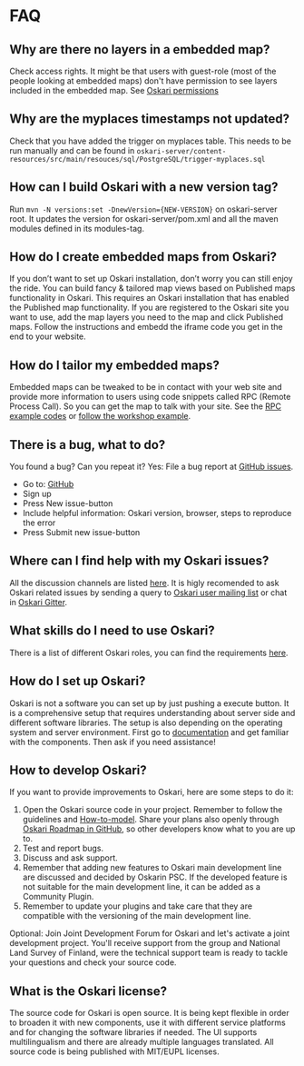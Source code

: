 # FAQ

##  Why are there no layers in a embedded map?

Check access rights. It might be that users with guest-role (most of the people looking at embedded maps) don't have permission to see layers included in the embedded map. See [Oskari permissions](/documentation/backend/permissions)

##  Why are the myplaces timestamps not updated?
	
Check that you have added the trigger on myplaces table. This needs to be run manually and can be found in `oskari-server/content-resources/src/main/resouces/sql/PostgreSQL/trigger-myplaces.sql`

## How can I build Oskari with a new version tag?

Run `mvn -N versions:set -DnewVersion={NEW-VERSION}` on oskari-server root. It updates the version for oskari-server/pom.xml and all the maven modules defined in its modules-tag.

## How do I create embedded maps from Oskari?

If you don’t want to set up Oskari installation, don’t worry you can still enjoy the ride. You can build fancy & tailored map views based on Published maps functionality in Oskari. This requires an Oskari installation that has enabled the Published map functionality. If you are registered to the Oskari site you want to use, add the map layers you need to the map and click Published maps. Follow the instructions and embedd the iframe code you get in the end to your website. 

## How do I tailor my embedded maps?

Embedded maps can be tweaked to be in contact with your web site and provide more information to users using code snippets called RPC (Remote Process Call). So you can get the map to talk with your site. See the [RPC example codes](http://oskari.org/examples/rpc-api/rpc_example.html) or [follow the workshop example](http://oskari.org/documentation/examples/FOSS4G_2019/workshop).

## There is a bug, what to do?

You found a bug? Can you repeat it? Yes: File a bug report at [GitHub issues](https://github.com/oskariorg/oskari-docs/issues). 

- Go to: [GitHub](https://github.com/oskariorg/oskari-docs/)
- Sign up
- Press New issue-button
- Include helpful information: Oskari version, browser, steps to reproduce the error
- Press Submit new issue-button

## Where can I find help with my Oskari issues?

All the discussion channels are listed [here](http://oskari.org/about). It is higly recomended to ask Oskari related issues by sending a query to [Oskari user mailing list](https://lists.osgeo.org/mailman/listinfo/oskari-user) or chat in [Oskari Gitter](https://gitter.im/oskariorg/chat).

## What skills do I need to use Oskari?

There is a list of different Oskari roles, you can find the requirements [here](/community/roles).

## How do I set up Oskari?

Oskari is not a software you can set up by just pushing a execute button. It is a comprehensive setup that requires understanding about server side and different software libraries. The setup is also depending on the operating system and server environment. First go to [documentation](http://oskari.org/documentation) and get familiar with the components. Then ask if you need assistance!

## How to develop Oskari?

If you want to provide improvements to Oskari, here are some steps to do it:

1. Open the Oskari source code in your project. Remember to follow the guidelines and [How-to-model](/documentation/development/how-to-contribute). Share your plans also openly through [Oskari Roadmap in GitHub](https://github.com/oskariorg/oskari-docs/labels/roadmap), so other developers know what to you are up to.
2. Test and report bugs.
3. Discuss and ask support.
4. Remember that adding new features to Oskari main development line are discussed and decided by Oskarin PSC.  If the developed feature is not suitable for the main development line, it can be added as a Community Plugin. 
5. Remember to update your plugins and take care that they are compatible with the versioning of the main development line.

Optional: Join Joint Development Forum for Oskari and let's activate a joint development project. You'll receive support from the group and National Land Survey of Finland, were the technical support team is ready to tackle your questions and check your source code.

## What is the Oskari license?

The source code for Oskari is open source. It is being kept flexible in order to broaden it with new components, use it with different service platforms and for changing the software libraries if needed. The UI supports multilingualism and there are already multiple languages translated. All source code is being published with MIT/EUPL licenses.

